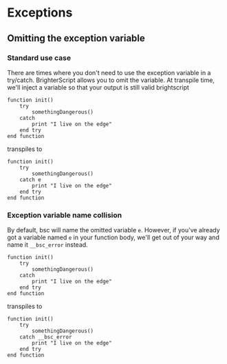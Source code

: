 # Exceptions
## Omitting the exception variable
### Standard use case
There are times where you don't need to use the exception variable in a try/catch. BrighterScript allows you to omit the variable. At transpile time, we'll inject a variable so that your output is still valid brightscript

```BrighterScript
function init()
    try
        somethingDangerous()
    catch
        print "I live on the edge"
    end try
end function
```

transpiles to

```BrighterScript
function init()
    try
        somethingDangerous()
    catch e
        print "I live on the edge"
    end try
end function
```

### Exception variable name collision
By default, bsc will name the omitted variable `e`. However, if you've already got a variable named `e` in your function body, we'll get out of your way and name it `__bsc_error` instead.

```BrighterScript
function init()
    try
        somethingDangerous()
    catch
        print "I live on the edge"
    end try
end function
```

transpiles to

```BrighterScript
function init()
    try
        somethingDangerous()
    catch __bsc_error
        print "I live on the edge"
    end try
end function
```
